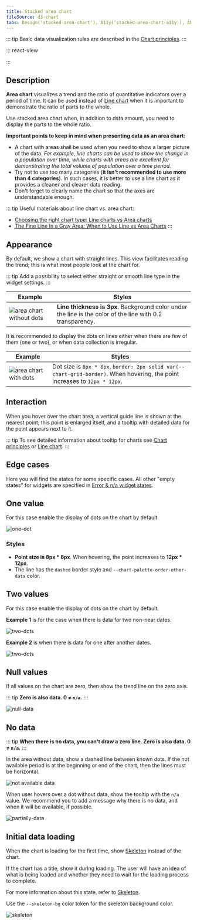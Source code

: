 ```yaml
---
title: Stacked area chart
fileSource: d3-chart
tabs: Design('stacked-area-chart'), A11y('stacked-area-chart-a11y'), API('stacked-area-chart-api'), Examples('stacked-area-chart-d3-code'), Changelog('d3-chart-changelog')
---
```


::: tip
Basic data visualization rules are described in the [Chart principles](/data-display/d3-chart/d3-chart).
:::

::: react-view

<script lang="tsx">
import React from 'react';
import PlaygroundGeneration from '@components/PlaygroundGeneration';
import { chartPlayground } from '@components/ChartPlayground';
import { Chart, AreaChartProps } from '@semcore/d3-chart';
import { curveCardinal, curveLinearClosed, curveBumpX } from 'd3-shape';

const data = [...Array(5).keys()].map((d, i) => ({
  x: i,
  Line1: Math.random() * 10,
  Line2: Math.random() * 10,
  Line3: Math.random() * 10,
}));

const curveMap = {
  curveCardinal,
  curveLinearClosed,
  curveBumpX,
};

const App = PlaygroundGeneration((preview) => {
  const { select, radio, label, bool } = preview('Chart.Line');

  const {
    direction,
    alignItems,
    justifyContent,
    hideXAxis,
    hideYAxis,
    hideTooltip,
    showTotalInTooltip,
    hideLegend,
    legendProps,
  } = chartPlayground({ select, radio, label, bool });

  label({ label: 'Linear chart props', key: 'linearChartProps' });

  const curveName = select({
    key: 'curveName',
    defaultValue: 'No curve',
    label: 'Curve',
    options: ['No curve', ...Object.keys(curveMap)],
  });

  const hideDots = bool({
    key: 'hideDots',
    defaultValue: false,
    label: 'Hide dots',
  });

  const stacked = bool({
    key: 'stacked',
    defaultValue: true,
    label: 'Is stacked',
  });

  const chartProps: AreaChartProps = {
    data,
    groupKey: 'x',
    plotWidth: 300,
    plotHeight: 200,
    showTotalInTooltip,
    direction,
    hideTooltip,
    hideDots,
    curve: curveMap[curveName],
    hideXAxis,
    hideYAxis,
    alignItems,
    justifyContent,
    stacked,
  };

  if (hideLegend) {
    chartProps.hideLegend = true;
  } else {
    chartProps.legendProps = legendProps;
  }

  return <Chart.Area {...chartProps} />;
});

</script>

:::

## Description

**Area chart** visualizes a trend and the ratio of quantitative indicators over a period of time. It can be used instead of [Line chart](/data-display/line-chart/line-chart) when it is important to demonstrate the ratio of parts to the whole.

Use stacked area chart when, in addition to data amount, you need to display the parts to the whole ratio.

**Important points to keep in mind when presenting data as an area chart:**

- A chart with areas shall be used when you need to show a larger picture of the data. _For example, line charts can be used to show the change in a population over time, while charts with areas are excellent for demonstrating the total volume of population over a time period._
- Try not to use too many categories (**it isn’t recommended to use more than 4 categories**). In such cases, it is better to use a line chart as it provides a cleaner and clearer data reading.
- Don't forget to clearly name the chart so that the axes are understandable enough.

::: tip
Useful materials about line chart vs. area chart:

- [Choosing the right chart type: Line charts vs Area charts](https://www.fusioncharts.com/blog/line-charts-vs-area-charts/)
- [The Fine Line In a Gray Area: When to Use Line vs Area Charts](https://visual.ly/blog/line-vs-area-charts/)
:::

## Appearance

By default, we show a chart with straight lines. This view facilitates reading the trend; this is what most people look at the chart for.

::: tip
Add a possibility to select either straight or smooth line type in the widget settings.
:::

| Example                                             | Styles                                                                                                     |
| --------------------------------------------------- | ---------------------------------------------------------------------------------------------------------- |
| ![area chart without dots](static/without-dots.png) | **Line thickness is 3px**. Background color under the line is the color of the line with 0.2 transparency. |

It is recommended to display the dots on lines either when there are few of them (one or two), or when data collection is irregular.

| Example                                  | Styles                                                                                                                      |
| ---------------------------------------- | --------------------------------------------------------------------------------------------------------------------------- |
| ![area chart with dots](static/dots.png) | Dot size is `8px * 8px`, `border: 2px solid var(--chart-grid-border)`. When hovering, the point increases to `12px * 12px`. |

## Interaction

When you hover over the chart area, a vertical guide line is shown at the nearest point; this point is enlarged itself, and a tooltip with detailed data for the point appears next to it.

::: tip
To see detailed information about tooltip for charts see [Chart principles](/data-display/d3-chart/d3-chart#tooltip) or [Line chart](/data-display/line-chart/line-chart).
:::

## Edge cases

Here you will find the states for some specific cases. All other "empty states" for widgets are specified in [Error & n/a widget states](/components/widget-empty/widget-empty).

## One value

For this case enable the display of dots on the chart by default.

![one-dot](static/one-dot-stacked-area-chart.png)

### Styles

- **Point size is 8px \* 8px**. When hovering, the point increases to **12px \* 12px**.
- The line has the `dashed` border style and `--chart-palette-order-other-data` color.

## Two values

For this case enable the display of dots on the chart by default.

**Example 1** is for the case when there is data for two non-near dates.

![two-dots](static/two-dots1.png)

**Example 2** is when there is data for one after another dates.

![two-dots](static/two-dots2.png)

## Null values

If all values on the chart are zero, then show the trend line on the zero axis.

::: tip
**Zero is also data. 0 ≠ `n/a`.**
:::

![null-data](static/null-stacked-area-chart.png)

## No data

::: tip
**When there is no data, you can't draw a zero line. Zero is also data. 0 ≠ `n/a`.**
:::

In the area without data, show a dashed line between known dots. If the not available period is at the beginning or end of the chart, then the lines must be horizontal.

![not available data](static/not-available.png)

When user hovers over a dot without data, show the tooltip with the `n/a` value. We recommend you to add a message why there is no data, and when it will be available, if possible.

![partially-data](static/partially-trash.png)

## Initial data loading

When the chart is loading for the first time, show [Skeleton](/components/skeleton/skeleton) instead of the chart.

If the chart has a title, show it during loading. The user will have an idea of what is being loaded and whether they need to wait for the loading process to complete.

For more information about this state, refer to [Skeleton](/components/skeleton/skeleton).

Use the `--skeleton-bg` color token for the skeleton background color.

![skeleton](static/stacked-area-skeleton.png)

